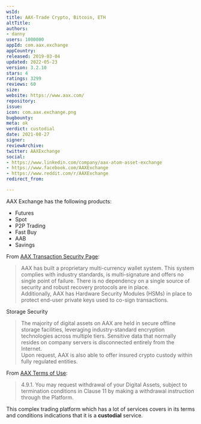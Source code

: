 ```yaml
---
wsId: 
title: AAX-Trade Crypto, Bitcoin, ETH
altTitle: 
authors:
- danny
users: 1000000
appId: com.aax.exchange
appCountry: 
released: 2019-03-04
updated: 2022-05-23
version: 3.2.10
stars: 4
ratings: 3299
reviews: 60
size: 
website: https://www.aax.com/
repository: 
issue: 
icon: com.aax.exchange.png
bugbounty: 
meta: ok
verdict: custodial
date: 2021-08-27
signer: 
reviewArchive: 
twitter: AAXExchange
social:
- https://www.linkedin.com/company/aax-atom-asset-exchange
- https://www.facebook.com/AAXExchange
- https://www.reddit.com/r/AAXExchange
redirect_from: 

---
```


AAX Exchange has the following products:
- Futures
- Spot
- P2P Trading
- Fast Buy
- AAB
- Savings

From [AAX Transaction Security Page](https://www.aax.com/en-US/security/):

> AAX has built a proprietary multi-currency wallet system. This system complies with industry standards, is multi-signature and offers no single point of failure. There is no dependency on a single source of security and robust recovery protocols are in place.<br>
  Additionally, AAX has Hardware Security Modules (HSMs) in place to protect end-user private keys used to co-sign transactions.

Storage Security

> The majority of digital assets on AAX are held in secure offline storage facilities, leveraging industry-standard encryption technologies across multiple tiers. Sensitive data that normally resides on company servers is disconnected entirely from the Internet.<br>
  Upon request, AAX is also able to offer insured crypto custody within fully regulated entities.

From [AAX Terms of Use](https://www.aax.com/en-US/legal-privacy/terms-of-use/):

> 4.9.1. You may request withdrawal of your Digital Assets, subject to termination conditions in Clause 11 by making a withdrawal instruction through the Platform.

This complex trading platform which has a lot of services covers in its terms and conditions indications that it is a **custodial** service.
